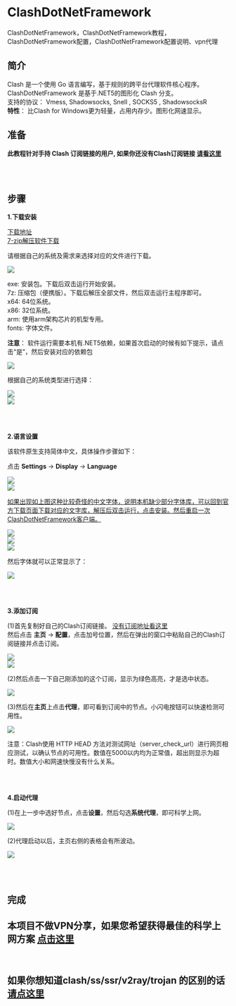 # ClashDotNetFramework  
ClashDotNetFramework，ClashDotNetFramework教程，ClashDotNetFramework配置，ClashDotNetFramework配置说明、vpn代理  



简介
----


Clash 是一个使用 Go 语言编写，基于规则的跨平台代理软件核心程序。  
ClashDotNetFramework 是基于.NET5的图形化 Clash 分支。  
支持的协议： Vmess, Shadowsocks, Snell , SOCKS5 , ShadowsocksR  
**特性**： 比Clash for Windows更为轻量，占用内存少。图形化网速显示。  




准备
----

**此教程针对手持 Clash 订阅链接的用户, 如果你还没有Clash订阅链接 [请看这里](https://github.com/githubvpn007/v2rayNvpn)**  



<br/>
<br/>


步骤
----



**1.下载安装**

[下载地址](https://github.com/ClashDotNetFramework/ClashDotNetFramework/releases)  
[7-zip解压软件下载](https://www.7-zip.org/)  

请根据自己的系统及需求来选择对应的文件进行下载。

![](https://i.postimg.cc/LsPPZ7JZ/1.png)  

exe: 安装包。下载后双击运行开始安装。  
7z: 压缩包（便携版）。下载后解压全部文件，然后双击运行主程序即可。  
x64: 64位系统。  
x86: 32位系统。  
arm: 使用arm架构芯片的机型专用。  
fonts: 字体文件。  

**注意**： 软件运行需要本机有.NET5依赖，如果首次启动的时候有如下提示，请点击“是”，然后安装对应的依赖包  

![](https://i.postimg.cc/tCmnvyPx/2.png)  


根据自己的系统类型进行选择：


![](https://i.postimg.cc/gj2r4B2s/3.png)  
![](https://i.postimg.cc/d0G70yf2/4.png)  


<br/>
<br/>




**2.语言设置**  

该软件原生支持简体中文，具体操作步骤如下：  

点击 **Settings** → **Display** → **Language**  

![](https://i.postimg.cc/B6gXTG4t/5.png)  
![](https://i.postimg.cc/gcgxrdgT/6.png)  


[如果出现如上图这种比较奇怪的中文字体，说明本机缺少部分字体库，可以回到官方下载页面下载对应的文字库，解压后双击运行，点击安装。然后重启一次ClashDotNetFramework客户端。](#1)  


![](https://i.postimg.cc/QCYCzkB3/7.png)  
![](https://i.postimg.cc/XYCq254R/8.png)  
![](https://i.postimg.cc/PqbxHkLK/9.png)  

然后字体就可以正常显示了：  

![](https://i.postimg.cc/Ss7zgM7S/10.png)  



<br/>
<br/>



**3.添加订阅**  

(1)首先复制好自己的Clash订阅链接。  [没有订阅地址看这里](https://github.com/githubvpn007/v2rayNvpn)  
然后点击 **主页** → **配置**，点击加号位置，然后在弹出的窗口中粘贴自己的Clash订阅链接并点击订阅。  

![](https://i.postimg.cc/XYRG38sN/11.png)   
![](https://i.postimg.cc/1tZq0HF7/12.png)  



(2)然后点击一下自己刚添加的这个订阅，显示为绿色高亮，才是选中状态。  

![](https://i.postimg.cc/c4J8c6KW/13.png)  



(3)然后在**主页**上点击**代理**，即可看到订阅中的节点。小闪电按钮可以快速检测可用性。

![](https://i.postimg.cc/ZK0CdggK/14.png)  

注意：Clash使用 HTTP HEAD 方法对测试网址（server_check_url）进行网页相应测试，以确认节点的可用性。数值在5000以内均为正常值，超出则显示为超时。数值大小和网速快慢没有什么关系。


<br/>
<br/>



**4.启动代理**  


(1)在上一步中选好节点，点击**设置**，然后勾选**系统代理**，即可科学上网。

![](https://i.postimg.cc/qvhh9YXZ/15.png)  


(2)代理启动以后，主页右侧的表格会有所波动。  


![](https://i.postimg.cc/hPwhbsW8/16.png)   


<br/>
<br/>


## 完成  



## 本项目不做VPN分享，如果您希望获得最佳的科学上网方案 [点击这里](https://github.com/githubvpn007/v2rayNvpn)  

<br/>

## 如果你想知道clash/ss/ssr/v2ray/trojan 的区别的话 [请点这里](https://github.com/githubvpn007/proxy)
















